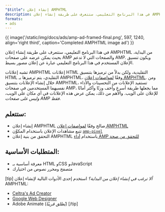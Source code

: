 ```yaml
---
"$title": إنشاء إعلان AMPHTML
description: في هذا البرنامج التعليمي، ستتعرف على طريقة إنشاء إعلان AMPHTML من البداية، بحيث يمكن عرضه على صفحات AMP والصفحات التي لا تدعم AMP.
formats:
- ads
---
```


{{ image('/static/img/docs/ads/amp-ad-framed-final.png', 597, 1240, align='right third', caption='Completed AMPHTML image ad') }}

في هذا البرنامج التعليمي، ستتعرف على طريقة إنشاء إعلان AMPHTML من البداية، بحيث يمكن عرضه على صفحات AMP والصفحات التي لا تدعم AMP. ويكون تنسيق الإعلان المستخدم في هذا البرنامج التعليمي عبارة عن إعلان مصور بسيط.

تشبه إعلانات AMPHTML إعلانات HTML التقليدية، ولكن بدلاً من ترميزها بتنسيق HTML التقليدي، يتم ترميزها بـ AMPHTML، وفقًا [لمواصفات إعلان AMPHTML](../../../../documentation/guides-and-tutorials/learn/a4a_spec.md). ومن خلال إنشاء الإعلانات بتنسيق AMPHTML، تستفيد الإعلانات من التحسينات والأداء نفسيهما المستخدمين في صفحات AMP، مما يجعلها طريقة أسرع وأخف وزنًا وأكثر أمانًا للإعلان على الويب. والأهم من ذلك، يمكن عرض هذه الإعلانات في أي مكان على الويب، *وليس على صفحات AMP فقط*.

## ستتعلم:

- إنشاء إعلان AMPHTML صالح وفقًا [لمواصفات إعلان AMPHTML](../../../../documentation/guides-and-tutorials/learn/a4a_spec.md)
- تتبع مشاهدات الإعلان باستخدام المكوِّن [`amp-pixel`](../../../../documentation/components/reference/amp-pixel.md)
- التحقق من بنية إعلان AMPHTML باستخدام [أداء AMP للتحقق من صحة](https://validator.ampproject.org/#htmlFormat=AMP4ADS)

## المتطلبات الأساسية:

- معرفة أساسية بـ HTML وCSS وJavaScript
- متصفح ومحرر نصوص من اختيارك

[tip] *ألا ترغب في إنشاء إعلان من البداية؟*  استخدم إحدى الأدوات التالية لإنشاء إعلان AMPHTML:

- [Celtra's Ad Creator](http://www.prnewswire.com/news-releases/celtra-partners-with-the-amp-project-showcases-amp-ad-creation-at-google-io-event-300459514.html)
- [Google Web Designer](https://support.google.com/webdesigner/answer/7529856)
- Adobe Animate (*يُطلق قريبًا*) [/tip]
